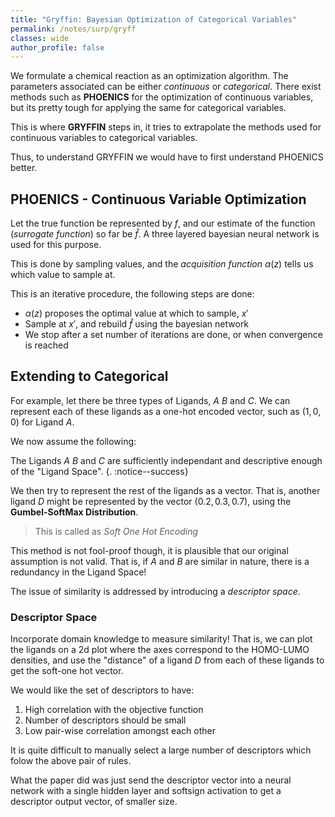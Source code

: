 ```yaml
---
title: "Gryffin: Bayesian Optimization of Categorical Variables"
permalink: /notes/surp/gryff
classes: wide
author_profile: false
---
```

<script type="text/javascript" src="https://code.jquery.com/jquery-1.7.1.min.js"></script>

<script type="text/x-mathjax-config">
  MathJax.Hub.Config({
    tex2jax: {
      inlineMath: [ ['$','$'], ["\\(","\\)"] ],
      processEscapes: true
    }
  });
</script>
<script type="text/javascript" async src="https://cdnjs.cloudflare.com/ajax/libs/mathjax/2.7.5/latest.js?config=TeX-MML-AM_CHTML" async></script>

<!-- Notes Begin here -->

We formulate a chemical reaction as an optimization algorithm. The parameters associated can be either *continuous* or *categorical*. There exist methods such as **PHOENICS** for the optimization of continuous variables, but its pretty tough for applying the same for categorical variables. 

This is where **GRYFFIN** steps in, it tries to extrapolate the methods used for continuous variables to categorical variables.

Thus, to understand GRYFFIN we would have to first understand PHOENICS better.

## PHOENICS - Continuous Variable Optimization

Let the true function be represented by $f$, and our estimate of the function (*surrogate function*) so far be $\hat{f}$. A three layered bayesian neural network is used for this purpose.

This is done by sampling values, and the *acquisition function* $\alpha (z)$ tells us which value to sample at.

This is an iterative procedure, the following steps are done:
- $\alpha (z)$ proposes the optimal value at which to sample, $x'$
- Sample at $x'$, and rebuild $\hat{f}$ using the bayesian network
- We stop after a set number of iterations are done, or when convergence is reached



<!-- Fill in the gaps for the first part's lecture here! -->


## Extending to Categorical

For example, let there be three types of Ligands, *A* *B* and *C*. We can represent each of these ligands as a one-hot encoded vector, such as $(1,0,0)$ for Ligand *A*. 

We now assume the following:

The Ligands *A* *B* and *C* are sufficiently independant and descriptive enough of the "Ligand Space".
{. :notice--success}

We then try to represent the rest of the ligands as a vector. That is, another ligand *D* might be represented by the vector $(0.2, 0.3, 0.7)$, using the **Gumbel-SoftMax Distribution**.

> This is called as *Soft One Hot Encoding*

This method is not fool-proof though, it is plausible that our original assumption is not valid. That is, if *A* and *B* are similar in nature, there is a redundancy in the Ligand Space!

The issue of similarity is addressed by introducing a *descriptor space*.


### Descriptor Space

Incorporate domain knowledge to measure similarity! That is, we can plot the ligands on a 2d plot where the axes correspond to the HOMO-LUMO densities, and use the "distance" of a ligand *D* from each of these ligands to get the soft-one hot vector.

We would like the set of descriptors to have:

1. High correlation with the objective function
2. Number of descriptors should be small
3. Low pair-wise correlation amongst each other

It is quite difficult to manually select a large number of descriptors which folow the above pair of rules.

What the paper did was just send the descriptor vector into a neural network with a single hidden layer and softsign activation to get a descriptor output vector, of smaller size.


